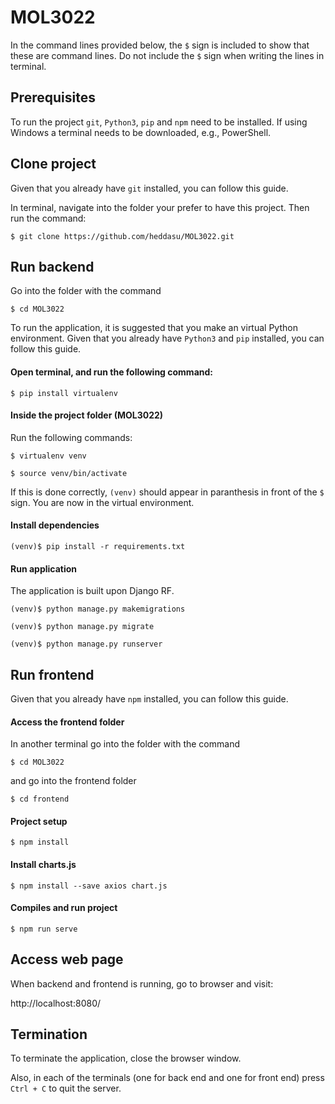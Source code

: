 # MOL3022
In the command lines provided below, the `$` sign is included to show that these are command lines. Do not include the `$` sign when writing the lines in terminal.

## Prerequisites
To run the project ```git```, ```Python3```, ```pip``` and ```npm``` need to be installed. 
If using Windows a terminal needs to be downloaded, e.g., PowerShell.

## Clone project 
Given that you already have  ```git``` installed, you can follow this guide. 

In terminal, navigate into the folder your prefer to have this project. Then run the command:

```$ git clone https://github.com/heddasu/MOL3022.git```

## Run backend
Go into the folder with the command

```$ cd MOL3022```

To run the application, it is suggested that you make an virtual Python environment. 
Given that you already have  ```Python3``` and  ```pip``` installed, you can follow this guide.

#### Open terminal, and run the following command:

```$ pip install virtualenv```

#### Inside the project folder (MOL3022)
Run the following commands:

  ```$ virtualenv venv```

  ```$ source venv/bin/activate```

If this is done correctly, `(venv)` should appear in paranthesis in front of the `$` sign. You are now in the virtual environment.

#### Install dependencies

  ```(venv)$ pip install -r requirements.txt```

#### Run application
The application is built upon Django RF.

  ```(venv)$ python manage.py makemigrations```

  ```(venv)$ python manage.py migrate```

  ```(venv)$ python manage.py runserver```


## Run frontend
Given that you already have ```npm``` installed, you can follow this guide.

#### Access the frontend folder 
In another terminal go into the folder with the command

```$ cd MOL3022```
 
and go into the frontend folder

```$ cd frontend```

#### Project setup

```$ npm install```

#### Install charts.js

```$ npm install --save axios chart.js```

#### Compiles and run project

```$ npm run serve```



## Access web page
When backend and frontend is running, go to browser and visit:

http://localhost:8080/


## Termination
To terminate the application, close the browser window.

Also, in each of the terminals (one for back end and one for front end) press `Ctrl + C` to quit the server.
